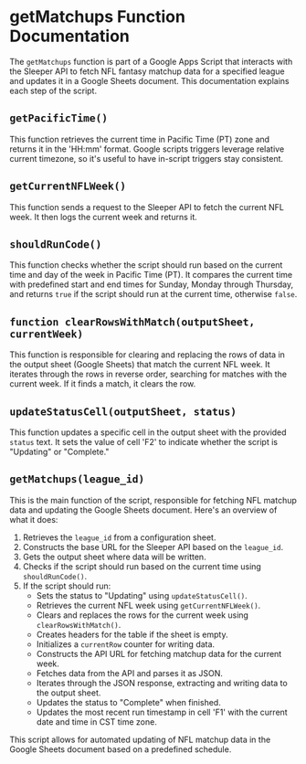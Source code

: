 # getMatchups Function Documentation

The `getMatchups` function is part of a Google Apps Script that interacts with the Sleeper API to fetch NFL fantasy matchup data for a specified league and updates it in a Google Sheets document. This documentation explains each step of the script.

## `getPacificTime()`

This function retrieves the current time in Pacific Time (PT) zone and returns it in the 'HH:mm' format. Google scripts triggers leverage relative current timezone, so it's useful to have in-script triggers stay consistent. 

## `getCurrentNFLWeek()`

This function sends a request to the Sleeper API to fetch the current NFL week. It then logs the current week and returns it.

## `shouldRunCode()`

This function checks whether the script should run based on the current time and day of the week in Pacific Time (PT). It compares the current time with predefined start and end times for Sunday, Monday through Thursday, and returns `true` if the script should run at the current time, otherwise `false`.

## `function clearRowsWithMatch(outputSheet, currentWeek)`

This function is responsible for clearing and replacing the rows of data in the output sheet (Google Sheets) that match the current NFL week. It iterates through the rows in reverse order, searching for matches with the current week. If it finds a match, it clears the row.

## `updateStatusCell(outputSheet, status)`

This function updates a specific cell in the output sheet with the provided `status` text. It sets the value of cell 'F2' to indicate whether the script is "Updating" or "Complete."

## `getMatchups(league_id)`

This is the main function of the script, responsible for fetching NFL matchup data and updating the Google Sheets document. Here's an overview of what it does:

1. Retrieves the `league_id` from a configuration sheet.
2. Constructs the base URL for the Sleeper API based on the `league_id`.
3. Gets the output sheet where data will be written.
4. Checks if the script should run based on the current time using `shouldRunCode()`.
5. If the script should run:
   - Sets the status to "Updating" using `updateStatusCell()`.
   - Retrieves the current NFL week using `getCurrentNFLWeek()`.
   - Clears and replaces the rows for the current week using `clearRowsWithMatch()`.
   - Creates headers for the table if the sheet is empty.
   - Initializes a `currentRow` counter for writing data.
   - Constructs the API URL for fetching matchup data for the current week.
   - Fetches data from the API and parses it as JSON.
   - Iterates through the JSON response, extracting and writing data to the output sheet.
   - Updates the status to "Complete" when finished.
   - Updates the most recent run timestamp in cell 'F1' with the current date and time in CST time zone.

This script allows for automated updating of NFL matchup data in the Google Sheets document based on a predefined schedule.
